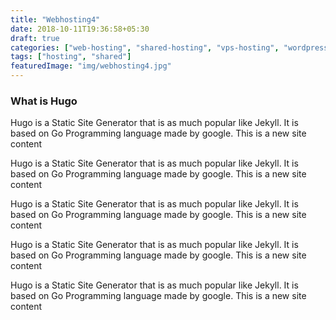 ```yaml
---
title: "Webhosting4"
date: 2018-10-11T19:36:58+05:30
draft: true
categories: ["web-hosting", "shared-hosting", "vps-hosting", "wordpress-hosting", "cloud-hosting"]
tags: ["hosting", "shared"]
featuredImage: "img/webhosting4.jpg"
---
```


### What is Hugo

Hugo is a Static Site Generator that is as much popular like Jekyll. It is based on Go Programming language made by google.
This is a new site content  

Hugo is a Static Site Generator that is as much popular like Jekyll. It is based on Go Programming language made by google.
This is a new site content

Hugo is a Static Site Generator that is as much popular like Jekyll. It is based on Go Programming language made by google.
This is a new site content


Hugo is a Static Site Generator that is as much popular like Jekyll. It is based on Go Programming language made by google.
This is a new site content

Hugo is a Static Site Generator that is as much popular like Jekyll. It is based on Go Programming language made by google.
This is a new site content
